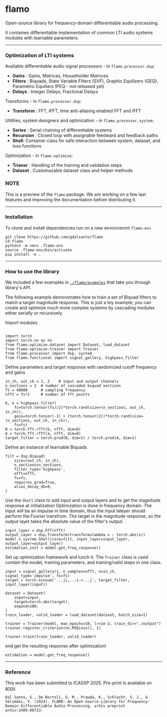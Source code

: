 # flamo
Open-source library for frequency-domain differentiable audio processing.

It containes differentiable implementation of common LTI audio systems modules with learnable parameters.

---

### Optimization of LTI systems

Available differentiable audio signal processors - in `flamo.processor.dsp`: 
- **Gains** : Gains, Matrices, Householder Matrices
- **Filters** : Biquads, State Variable Filters (SVF), Graphic Equilizers (GEQ), Parametric Equiliers (PEQ - not released yet)
- **Delays** : Integer Delays, Fractional Delays 

Transforms  - in `flamo.processor.dsp`: 
- **Transform** : FFT, iFFT, time anti-aliasing enabled FFT and iFFT 


Utilities, system designers and optimization - in `flamo.processor.system`:
- **Series** : Serial chaining of differentiable systems 
- **Recursion** : Closed loop with assignable feedward and feedback paths
- **Shell**: Container class for safe interaction between system, dataset, and loss functions

Optimization - in `flamo.optimize`:
- **Trianer** : Handling of the training and validation steps 
- **Dataset** : Customazable dataset class and helper methods 

### NOTE 
This is a preview of the `flamo` package. We are working on a few last features and improving the documentation before distributing it.  

--- 

### Installation

To clone and install dependencies run on a new environemnt `flamo-env` 
```
git clone https://github.com/gdalsanto/flamo
cd flamo
python3 -m venv .flamo-env
source .flamo-env/bin/activate
pip install -e .
```

---

### How to use the library

We included a few examples in [`./flamo/examples`](https://github.com/gdalsanto/flamo/tree/main/flamo/examples) that take you through library's API. 

The following example demonstrates how to train a set of Biquad filters to match a target magnitude response. This is just a toy example; you can create and optimize much more complex systems by cascading modules either serially or recursively. 

Import modules 
```

import torch
import torch.nn as nn
from flamo.optimize.dataset import Dataset, load_dataset
from flamo.optimize.trainer import Trainer
from flamo.processor import dsp, system
from flamo.functional import signal_gallery, highpass_filter

```
Define parameters and target response with randomized cutoff frequency and gains

```
in_ch, out_ch = 1, 2    # input and output channels
n_sections = 2  # number of cascaded biquad sections
fs = 48000      # sampling frequency
nfft = fs*2     # number of fft points

b, a = highpass_filter(
    fc=torch.tensor(fs//2)*torch.rand(size=(n_sections, out_ch, in_ch)), 
    gain=torch.tensor(-1) + (torch.tensor(2))*torch.rand(size=(n_sections, out_ch, in_ch)), 
    fs=fs)
B = torch.fft.rfft(b, nfft, dim=0)
A = torch.fft.rfft(a, nfft, dim=0)
target_filter = torch.prod(B, dim=1) / torch.prod(A, dim=1)

```

Define an instance of learnable Biquads

````
filt = dsp.Biquad(
    size=(out_ch, in_ch), 
    n_sections=n_sections,
    filter_type='highpass',
    nfft=nfft,
    fs=fs,
    requires_grad=True,
    alias_decay_db=0,
)   
````

Use the `Shell` class to add input and output layers and to get the magnitude response at initialization 
Optimization is done in frequency domain. The input will be an impulse in time domain, thus the input lateyer should perform the Fourier transfrom.
The target is the magnitude response, so the output layet takes the absolute value of the filter's output.  

````
input_layer = dsp.FFT(nfft)
output_layer = dsp.Transform(transform=lambda x : torch.abs(x))
model = system.Shell(core=filt, input_layer=input_layer, output_layer=output_layer)    
estimation_init = model.get_freq_response()

````

Set up optimization framework and lunch it. The `Trainer` class is used contain the model, training parameters, and training/valid steps in one class. 

````
input = signal_gallery(1, n_samples=nfft, n=in_ch, signal_type='impulse', fs=fs)
target = torch.einsum('...ji,...i->...j', target_filter, input_layer(input))

dataset = Dataset(
    input=input,
    target=torch.abs(target),
    expand=100,
)
train_loader, valid_loader = load_dataset(dataset, batch_size=1)

trainer = Trainer(model, max_epochs=10, lr=1e-2, train_dir="./output")
trainer.register_criterion(nn.MSELoss(), 1)

trainer.train(train_loader, valid_loader)
````
end get the resulting response after optimization! 

````
estimation = model.get_freq_response()
````

---
### Reference

This work has been submitted to ICASSP 2025. Pre-print is available on [arxiv](https://arxiv.org/abs/2409.08723). 
```
Dal Santo, G., De Bortoli, G. M., Prawda, K., Schlecht, S. J., & Välimäki, V. (2024). FLAMO: An Open-Source Library for Frequency-Domain Differentiable Audio Processing. arXiv preprint arXiv:2409.08723.
```